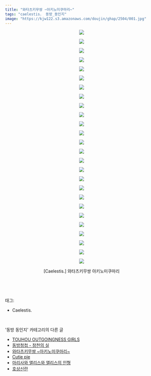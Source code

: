 ```yaml
---
title: "와타츠키무쌍 ~아키노미쿠마리~"
tags: "caelestis． 동방_동인지"
image: "https://kjw122.s3.amazonaws.com/doujin/ghap/2504/001.jpg"
---
```

<div class="article">
<p style="text-align: center; clear: none; float: none;"><img src="{{ site.imgserver5 }}/ghap/2504/001.jpg"/></p>
<p style="text-align: center; clear: none; float: none;"><img src="{{ site.imgserver5 }}/ghap/2504/002.jpg"/></p>
<p style="text-align: center; clear: none; float: none;"><img src="{{ site.imgserver5 }}/ghap/2504/003.jpg"/></p>
<p style="text-align: center; clear: none; float: none;"><img src="{{ site.imgserver5 }}/ghap/2504/004.jpg"/></p>
<p style="text-align: center; clear: none; float: none;"><img src="{{ site.imgserver5 }}/ghap/2504/005.jpg"/></p>
<p style="text-align: center; clear: none; float: none;"><img src="{{ site.imgserver5 }}/ghap/2504/006.jpg"/></p>
<p style="text-align: center; clear: none; float: none;"><img src="{{ site.imgserver5 }}/ghap/2504/007.jpg"/></p>
<p style="text-align: center; clear: none; float: none;"><img src="{{ site.imgserver5 }}/ghap/2504/008.jpg"/></p>
<p style="text-align: center; clear: none; float: none;"><img src="{{ site.imgserver5 }}/ghap/2504/009.jpg"/></p>
<p style="text-align: center; clear: none; float: none;"><img src="{{ site.imgserver5 }}/ghap/2504/010.jpg"/></p>
<p style="text-align: center; clear: none; float: none;"><img src="{{ site.imgserver5 }}/ghap/2504/011.jpg"/></p>
<p style="text-align: center; clear: none; float: none;"><img src="{{ site.imgserver5 }}/ghap/2504/012.jpg"/></p>
<p style="text-align: center; clear: none; float: none;"><img src="{{ site.imgserver5 }}/ghap/2504/013.jpg"/></p>
<p style="text-align: center; clear: none; float: none;"><img src="{{ site.imgserver5 }}/ghap/2504/014.jpg"/></p>
<p style="text-align: center; clear: none; float: none;"><img src="{{ site.imgserver5 }}/ghap/2504/015.jpg"/></p>
<p style="text-align: center; clear: none; float: none;"><img src="{{ site.imgserver5 }}/ghap/2504/016.jpg"/></p>
<p style="text-align: center; clear: none; float: none;"><img src="{{ site.imgserver5 }}/ghap/2504/017.jpg"/></p>
<p style="text-align: center; clear: none; float: none;"><img src="{{ site.imgserver5 }}/ghap/2504/018.jpg"/></p>
<p style="text-align: center; clear: none; float: none;"><img src="{{ site.imgserver5 }}/ghap/2504/019.jpg"/></p>
<p style="text-align: center; clear: none; float: none;"><img src="{{ site.imgserver5 }}/ghap/2504/020.jpg"/></p>
<p style="text-align: center; clear: none; float: none;"><img src="{{ site.imgserver5 }}/ghap/2504/021.jpg"/></p>
<p style="text-align: center; clear: none; float: none;"><img src="{{ site.imgserver5 }}/ghap/2504/022.jpg"/></p>
<p style="text-align: center; clear: none; float: none;"><img src="{{ site.imgserver5 }}/ghap/2504/023.jpg"/></p>
<p style="text-align: center; clear: none; float: none;"><img src="{{ site.imgserver5 }}/ghap/2504/024.jpg"/></p>
<p style="text-align: center; clear: none; float: none;"><img src="{{ site.imgserver5 }}/ghap/2504/025.jpg"/></p>
<p style="text-align: center; clear: none; float: none;"><img src="{{ site.imgserver5 }}/ghap/2504/026.jpg"/></p>
<p style="text-align: center; clear: none; float: none;">[Caelestis.] 와타츠키무쌍 아키노미쿠마리</p>
<p><br/></p>
</div><br/>
<div class="tagTrail">
<p>태그: </p>
<ul>
<li>Caelestis.</li>
</ul>
</div><br/>
<div class="another">
<p>'동방 동인지' 카테고리의 다른 글</p>
<ul>
<li><a href="/ghap_2506">TOUHOU OUTGOINGNESS GIRLS</a></li>
<li><a href="/ghap_2505">동방청첩 - 창천의 실</a></li>
<li><a href="/ghap_2504">와타츠키무쌍 ~아키노미쿠마리~</a></li>
<li><a href="/ghap_2503">Cutie pie</a></li>
<li><a href="/ghap_2501">마리사와 앨리스와 앨리스의 인형</a></li>
<li><a href="/ghap_2500">호상신란</a></li>
</ul>
</div><br/>
<div class="cb_module cb_fluid">
<div class="cb_wrt cb_profile">
</div><!-- commentList close -->
</div><br/>
